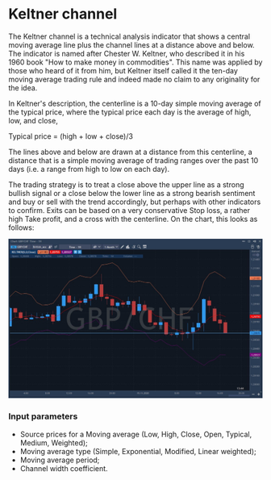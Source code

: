 # Keltner channel

The Keltner channel is a technical analysis indicator that shows a central moving average line plus the channel lines at a distance above and below. The indicator is named after Chester W. Keltner, who described it in his 1960 book "How to make money in commodities". This name was applied by those who heard of it from him, but Keltner itself called it the ten-day moving average trading rule and indeed made no claim to any originality for the idea.

In Keltner's description, the centerline is a 10-day simple moving average of the typical price, where the typical price each day is the average of high, low, and close,

Typical price = \(high + low + close\)/3

The lines above and below are drawn at a distance from this centerline, a distance that is a simple moving average of trading ranges over the past 10 days \(i.e. a range from high to low on each day\).

The trading strategy is to treat a close above the upper line as a strong bullish signal or a close below the lower line as a strong bearish sentiment and buy or sell with the trend accordingly, but perhaps with other indicators to confirm. Exits can be based on a very conservative Stop loss, a rather high Take profit, and a cross with the centerline. On the chart, this looks as follows:

![](../../../../.gitbook/assets/screenshot_1%20%2811%29.jpg)

### Input parameters

* Source prices for a Moving average \(Low, High, Close, Open, Typical, Medium, Weighted\);
* Moving average type \(Simple, Exponential, Modified, Linear weighted\);
* Moving average period;
* Channel width coefficient.

